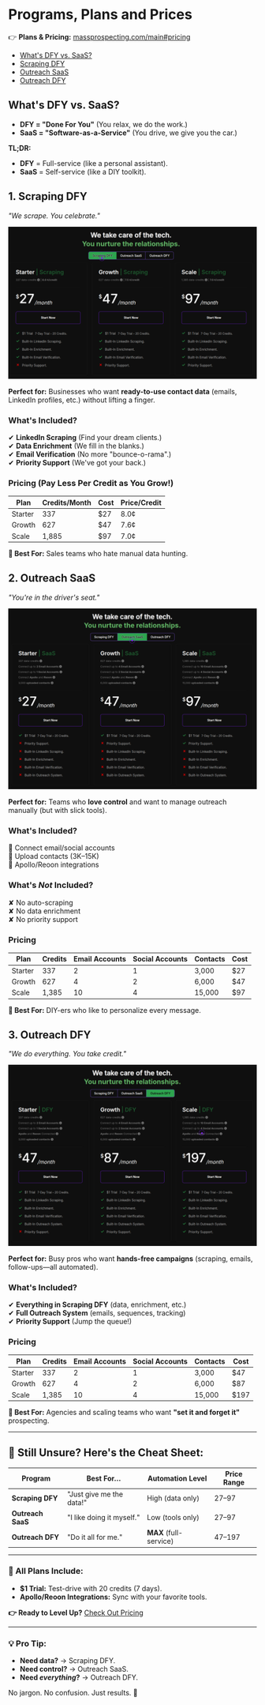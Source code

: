 # Programs, Plans and Prices

👉 **Plans & Pricing:** [massprospecting.com/main#pricing](https://massprospecting.com/main#pricing)  

- [What's DFY vs. SaaS?](#whats-dfy-vs-saas)
- [Scraping DFY](#1-scraping-dfy)
- [Outreach SaaS](#2-outreach-saas)
- [Outreach DFY](#3-outreach-dfy)

## What's DFY vs. SaaS?  
- **DFY = "Done For You"** (You relax, we do the work.)  
- **SaaS = "Software-as-a-Service"** (You drive, we give you the car.)  

**TL;DR:**  
- **DFY** = Full-service (like a personal assistant).  
- **SaaS** = Self-service (like a DIY toolkit).  

## 1. Scraping DFY 
*"We scrape. You celebrate."*  

![Scraping DFY plan of MassProspecting](assets/plans-01.png)

**Perfect for:** Businesses who want **ready-to-use contact data** (emails, LinkedIn profiles, etc.) without lifting a finger.  

### What's Included?  
✔ **LinkedIn Scraping** (Find your dream clients.)  
✔ **Data Enrichment** (We fill in the blanks.)  
✔ **Email Verification** (No more "bounce-o-rama".)  
✔ **Priority Support** (We've got your back.)  

### Pricing (Pay Less Per Credit as You Grow!)  
| Plan    | Credits/Month | Cost | Price/Credit |  
|---------|--------------|------|-------------|  
| Starter | 337          | $27  | 8.0¢        |  
| Growth  | 627          | $47  | 7.6¢        |  
| Scale   | 1,885        | $97  | 7.0¢        |  

**🎯 Best For:** Sales teams who hate manual data hunting.  

## 2. Outreach SaaS
*"You're in the driver's seat."*  

![Outreach SaaS plan of MassProspecting](assets/plans-02.png)

**Perfect for:** Teams who **love control** and want to manage outreach manually (but with slick tools).  

### What's Included?  
📌 Connect email/social accounts  
📌 Upload contacts (3K–15K)  
📌 Apollo/Reoon integrations  

### What's *Not* Included?  
✘ No auto-scraping  
✘ No data enrichment  
✘ No priority support  

### Pricing  
| Plan    | Credits | Email Accounts | Social Accounts | Contacts | Cost |  
|---------|---------|----------------|------------------|----------|------|  
| Starter | 337     | 2              | 1                | 3,000    | $27  |  
| Growth  | 627     | 4              | 2                | 6,000    | $47  |  
| Scale   | 1,385   | 10             | 4                | 15,000   | $97  |  

**🎯 Best For:** DIY-ers who like to personalize every message.  

## 3. Outreach DFY
*"We do everything. You take credit."*  

![Outreach DFY plan of MassProspecting](assets/plans-03.png)

**Perfect for:** Busy pros who want **hands-free campaigns** (scraping, emails, follow-ups—all automated).  

### What's Included?  
✔ **Everything in Scraping DFY** (data, enrichment, etc.)  
✔ **Full Outreach System** (emails, sequences, tracking)  
✔ **Priority Support** (Jump the queue!)  

### Pricing  
| Plan    | Credits | Email Accounts | Social Accounts | Contacts | Cost  |  
|---------|---------|----------------|------------------|----------|-------|  
| Starter | 337     | 2              | 1                | 3,000    | $47   |  
| Growth  | 627     | 4              | 2                | 6,000    | $87   |  
| Scale   | 1,385   | 10             | 4                | 15,000   | $197  |  

**🎯 Best For:** Agencies and scaling teams who want **"set it and forget it"** prospecting.  

---

## 🤷 Still Unsure? Here's the Cheat Sheet:  
| Program       | Best For…                  | Automation Level | Price Range |  
|--------------|----------------------------|------------------|-------------|  
| **Scraping DFY**  | "Just give me the data!"   | High (data only) | $27–$97     |  
| **Outreach SaaS** | "I like doing it myself."  | Low (tools only) | $27–$97     |  
| **Outreach DFY**  | "Do it all for me."        | **MAX** (full-service) | $47–$197  |  

---

### 🎁 All Plans Include:  
- **$1 Trial:** Test-drive with 20 credits (7 days).  
- **Apollo/Reoon Integrations:** Sync with your favorite tools.  

**👉 Ready to Level Up?** [Check Out Pricing](https://massprospecting.com/main#pricing)  

--- 

### 💡 Pro Tip:  
- **Need data?** → Scraping DFY.  
- **Need control?** → Outreach SaaS.  
- **Need *everything*?** → Outreach DFY.  

No jargon. No confusion. Just results. 🚀  